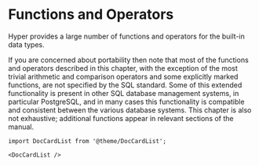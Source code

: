 # Functions and Operators

Hyper provides a large number of functions and operators for the
built-in data types.

If you are concerned about portability then note that most of the
functions and operators described in this chapter, with the exception of
the most trivial arithmetic and comparison operators and some explicitly
marked functions, are not specified by the SQL standard. Some of this
extended functionality is present in other SQL database management
systems, in particular PostgreSQL, and in many cases this functionality
is compatible and consistent between the various database systems. This
chapter is also not exhaustive; additional functions appear in relevant
sections of the manual.

```mdx-code-block
import DocCardList from '@theme/DocCardList';

<DocCardList />
```